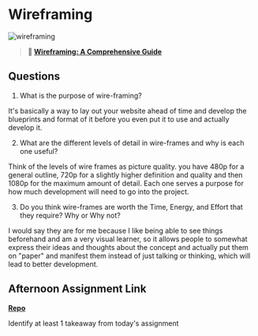 # Wireframing

![wireframing](https://bcw.blob.core.windows.net/public/img/courses/2293087935019893)

> **📖 [Wireframing: A Comprehensive Guide](https://codeworksacademy.com/fs-student-guide/resources/wk1/06-Wireframing)**

## Questions

1. What is the purpose of wire-framing? 

It's basically a way to lay out your website ahead of time and develop the blueprints and format of it before you even put it to use and actually develop it.

2. What are the different levels of detail in wire-frames and why is each one useful?

Think of the levels of wire frames as picture quality. you have 480p for a general outline, 720p for a slightly higher definition and quality and then 1080p for the maximum amount of detail. Each one serves a purpose for how much development will need to go into the project.

3. Do you think wire-frames are worth the Time, Energy, and Effort that they require? Why or Why not?

I would say they are for me because I like being able to see things beforehand and am a very visual learner, so it allows people to somewhat express their ideas and thoughts about the concept and actually put them on "paper" and manifest them instead of just talking or thinking, which will lead to better development. 

## Afternoon Assignment Link

**[Repo](https://github.com/KellyWemmer/partner-clone)**

Identify at least 1 takeaway from today's assignment
